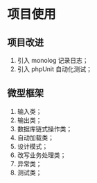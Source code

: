 
# 项目使用

## 项目改进
1. 引入 monolog 记录日志；
2. 引入 phpUnit 自动化测试；  
## 微型框架
1. 输入类；
2. 输出类；
3. 数据库链式操作类；
4. 自动加载类；
5. 设计模式；
6. 改写业务处理类；
7. 异常类；
8. 测试类；

<!--stackedit_data:
eyJoaXN0b3J5IjpbMjc3OTkzNTY3XX0=
-->